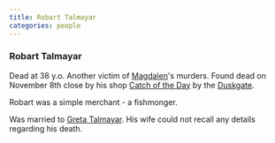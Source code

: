 ```yaml
---
title: Robart Talmayar
categories: people
---
```


### Robart Talmayar
Dead at 38 y.o. Another victim of [Magdalen](Magdalen)'s murders. Found dead on November 8th close by his shop [Catch of the Day](CatchOfTheDay) by the [Duskgate](Magdalen#Ratwater). 

Robart was a simple merchant - a fishmonger. 

Was married to [Greta Talmayar](GretaTalmayar). His wife could not recall any details regarding his death.

